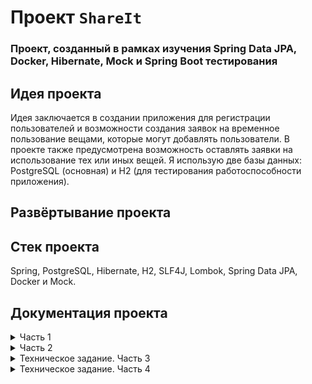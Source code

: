 # Проект `ShareIt`
### Проект, созданный в рамках изучения Spring Data JPA, Docker, Hibernate, Mock и Spring Boot тестирования
## Идея проекта
Идея заключается в создании приложения для регистрации пользователей и возможности создания заявок на временное пользование вещами, которые могут добавлять пользователи. В проекте также предусмотрена возможность оставлять заявки на использование тех или иных вещей. Я использую две базы данных: PostgreSQL (основная) и H2 (для тестирования работоспособности приложения).

## Развёртывание проекта

## Стек проекта
Spring, PostgreSQL, Hibernate, H2, SLF4J, Lombok, Spring Data JPA, Docker и Mock.

## Документация проекта
<details>
 <summary> Часть 1 </summary>

В этом модуле я создаю сервис для шеринга (от англ. share — «делиться») вещей. Шеринг как экономика совместного использования набирает всё большую популярность. Если в 2014 году глобальный рынок шеринга оценивался всего в $15 млрд, то к 2025 может достигнуть $335 млрд.

Почему шеринг так популярен? Представьте, что на воскресной ярмарке я купил несколько картин и хочу повесить их дома. Но вот незадача — для этого нужна дрель, а её у меня нет. Я могу пойти в магазин и купить, но в такой покупке мало смысла — после того, как я повешу картины, дрель будет просто пылиться в шкафу. Я могу пригласить мастера — но за его услуги придётся заплатить. И тут я вспоминаю, что видел дрель у друга. Сама собой напрашивается идея — одолжить её.

Большая удача, что у меня оказался друг с дрелью, и я сразу вспомнил про него! А не то в поисках инструмента пришлось бы писать всем друзьям и знакомым. Или вернуться к первым двум вариантам — покупке дрели или найму мастера. Насколько было бы удобнее, если бы под рукой был сервис, где пользователи делятся вещами! Созданием такого проекта я и занимаюсь.

## Что должен уметь новый сервис
Мой проект называется ShareIt. Он должен обеспечить пользователям возможность рассказывать, какими вещами они готовы поделиться, а также находить нужную вещь и брать её в аренду на какое-то время.

Сервис должен не только позволять бронировать вещь на определённые даты, но и закрывать к ней доступ на время бронирования от других желающих. Если нужной вещи на сервисе нет, пользователи должны иметь возможность оставлять запросы. Вдруг древний граммофон, который странно даже предлагать к аренде, неожиданно понадобится для театральной постановки. По запросу можно будет добавлять новые вещи для шеринга.

## Каркас приложения
В этом спринте от меня требуется создать каркас приложения, а также разработать часть его веб-слоя. Основная сущность сервиса, вокруг которой будет строиться вся дальнейшая работа, — вещь. В коде она будет фигурировать как Item. Пользователь, который добавляет в приложение новую вещь, будет считаться её владельцем. При добавлении вещи должна быть возможность указать её краткое название и добавить небольшое описание. Например, название может быть — «Дрель “Салют”», а описание — «Мощность 600 вт, работает ударный режим, так что бетон возьмёт». Также у вещи обязательно должен быть статус — доступна ли она для аренды. Статус должен проставлять владелец.

Для поиска вещей должен быть организован поиск. Чтобы воспользоваться нужной вещью, её требуется забронировать. Бронирование, или Booking — ещё одна важная сущность приложения. Бронируется вещь всегда на определённые даты. Владелец вещи обязательно должен подтвердить бронирование.

После того как вещь возвращена, у пользователя, который её арендовал, должна быть возможность оставить отзыв. В отзыве можно поблагодарить владельца вещи и подтвердить, что задача выполнена — дрель успешно справилась с бетоном, и картины повешены.

Ещё одна сущность, которая мне понадобится, — запрос вещи ItemRequest. Пользователь создаёт запрос, если нужная ему вещь не найдена при поиске. В запросе указывается, что именно он ищет. В ответ на запрос другие пользователи могут добавить нужную вещь.

У меня уже готов шаблон проекта с использованием Spring Boot. Я создал ветку add-controllers и переключился на неё — в этой ветке будет вестись вся разработка для первого спринта.


## Реализация модели данных
В этом модуле я использую структуру не по типам классов, а по фичам (англ. Feature layout) — весь код для работы с определённой сущностью должен быть в одном пакете. Поэтому я сразу создал четыре пакета — item, booking, request и user. В каждом из этих пакетов будут свои контроллеры, сервисы, репозитории и другие классы, которые мне понадобятся в ходе разработки. В пакете item я создал класс Item.

## Создание DTO-объектов и мапперов
Созданные объекты Item и User я буду использовать для работы с базой данных (это ждёт меня в следующем спринте). Сейчас, помимо них, мне также понадобятся объекты, которые я буду возвращать пользователям через REST-интерфейс в ответ на их запросы.

Разделять объекты, которые хранятся в базе данных и которые возвращаются пользователям, — хорошая практика. Например, я могу не захотеть показывать пользователям владельца вещи (поле owner), а вместо этого возвращать только информацию о том, сколько раз вещь была в аренде. Чтобы это реализовать, нужно создать отдельную версию каждого класса, с которой будут работать пользователи — DTO (Data Transfer Object).

Кроме DTO-классов, понадобятся Mapper-классы — они помогут преобразовывать объекты модели в DTO-объекты и обратно. Для базовых сущностей Item и User я создам Mapper-класс и метод преобразования объекта модели в DTO-объект.

## Разработка контроллеров
Когда классы для хранения данных будут готовы, я могу перейти к реализации логики. В моем приложении будет три классических слоя — контроллеры, сервисы и репозитории. В этом спринте я буду работать преимущественно с контроллерами.

Для начала мне нужно научить приложение работать с пользователями. Ранее я уже создавал контроллеры для управления пользователями — создания, редактирования и просмотра. Теперь я сделаю то же самое: создам класс UserController и реализую методы для основных CRUD-операций. Также я реализую сохранение данных о пользователях в памяти.

Далее я перейду к основной функциональности этого спринта — работе с вещами. Мне нужно реализовать добавление новых вещей, их редактирование, просмотр списка вещей и поиск. Я создам класс ItemController, в котором будет сосредоточен весь REST-интерфейс для работы с вещами.

Вот основные сценарии, которые я должен поддерживать в приложении:

*Добавление новой вещи. Это будет происходить по эндпойнту POST /items. На вход будет поступать объект ItemDto. userId в заголовке X-Sharer-User-Id — это идентификатор пользователя, который добавляет вещь. Именно этот пользователь будет владельцем вещи. Идентификатор владельца будет поступать на вход в каждом из запросов.

*Редактирование вещи. Эндпойнт PATCH /items/{itemId}. Я смогу изменить название, описание и статус доступа к аренде, и редактировать вещь сможет только её владелец.

*Просмотр информации о конкретной вещи по её идентификатору. Эндпойнт GET /items/{itemId}. Информацию о вещи сможет просмотреть любой пользователь.

*Просмотр владельцем списка всех его вещей с указанием названия и описания для каждой. Эндпойнт GET /items.

Поиск вещи потенциальным арендатором. Пользователь будет передавать в строке запроса текст, и система будет искать вещи, содержащие этот текст в названии или описании. Это будет происходить по эндпойнту /items/search?text={text}. В text я передам текст для поиска и проверю, что поиск возвращает только доступные для аренды вещи.

Для каждого из этих сценариев я создам соответствующий метод в контроллере. Также я создам интерфейс ItemService и реализующий его класс ItemServiceImpl, к которому будет обращаться мой контроллер. В качестве DAO я создам реализации, которые будут хранить данные в памяти приложения. Работу с базой данных я реализую в следующем спринте.


## Тестирование
Для проверки кода я подготовил [Postman-коллекцию](https://github.com/yandex-praktikum/java-shareit/blob/add-controllers/postman/sprint.json).. С её помощью я смогу протестировать API и убедиться, что все запросы успешно выполняются.


## Дополнительное
Если задание покажется недостаточно подробным, я могу обратиться к дополнительным материалам, которые помогут мне выполнить задание спринта. Но я помню, что реальные технические задания часто скупы на подробности, поэтому разработчику приходится самостоятельно принимать некоторые архитектурные решения. Чем раньше я научусь определять минимальные требования, необходимые для начала разработки проекта, тем проще мне будет работать в команде над реальным проектом:
[Дополнительные советы ментора](https://code.s3.yandex.net/Java/4mod1sprProject/mentors_advice_1.2.pdf).

</details>

<details>
 <summary> Часть 2 </summary>

В прошлом спринте я приступил к проекту ShareIt и уже сделал немало — например, реализовал слой контроллеров для работы с вещами. В этот раз я продолжу совершенствовать сервис, чтобы он стал по-настоящему полезным для пользователей.

Передо мной стоят две большие задачи: добавить работу с базой данных в уже реализованную часть проекта и дать пользователям возможность бронировать вещи.


## Немного подготовки
В этом спринте я буду работать в ветке `add-bookings`. Я создам ветку с таким названием и переключусь на неё. Далее перейду к настройке базы данных. Пришло время использовать Hibernate и JPA самостоятельно. Для начала я добавлю зависимость `spring-boot-starter-data-jpa` и драйвер `postgresql` в файл `pom.xml`.


## Создание базы данных
еперь я поработаю над структурой базы данных. В ней будет по одной таблице для каждой из основных сущностей, а также таблица для хранения отзывов.

Я подумаю, какой тип данных PostgreSQL лучше подойдёт для каждого поля. В качестве подсказки проанализирую таблицы, которые были использованы в приложении Later.

Я напишу SQL-код для создания всех таблиц и сохраню его в файле resources/schema.sql — Spring Boot выполнит содержащийся в нём скрипт на старте проекта. На данный момент мне достаточно создать таблицы для двух сущностей, которые я уже разработал — Item и User.


Важный момент: Приложение будет запускаться много раз, и каждый раз Spring будет выполнять schema.sql. Чтобы ничего не сломать и не вызвать ошибок, все конструкции в этом файле должны поддерживать множественное выполнение. Это значит, что для создания таблиц следует использовать конструкцию CREATE TABLE IF NOT EXISTS — тогда таблица будет создана только в том случае, если её ещё не существует в базе данных.


### Пример кода для создания таблицы users
```
CREATE TABLE IF NOT EXISTS users (
  id BIGINT GENERATED BY DEFAULT AS IDENTITY NOT NULL,
  name VARCHAR(255) NOT NULL,
  email VARCHAR(512) NOT NULL,
  CONSTRAINT pk_user PRIMARY KEY (id),
  CONSTRAINT UQ_USER_EMAIL UNIQUE (email)
); 
```
## Настройка JPA
Пора подготовить сущности к работе с базой данных. Я говорила, что для этого используют аннотации JPA: @Entity, @Table, @Column, @Id. Для поля status в классе Booking мне также пригодится @Enumerated. Я добавлю соответствующие аннотации для сущностей.

Я создам репозитории для User и Item и доработаю сервисы, чтобы они работали с новыми репозиториями.

### Подсказка: маппинг между столбцами БД и моделью данных
Если название поля в модели отличается от имени поля в базе, мне нужно обязательно указать маппинг между ними с помощью аннотации @Column.

## Реализация функции бронирования
Чтобы сделать приложение ещё более полезным и интересным, я добавлю возможность брать вещи в аренду на определённые даты.

Вот основные сценарии и эндпоинты:

* Добавление нового запроса на бронирование. Запрос может быть создан любым пользователем, а затем подтверждён владельцем вещи.
Эндпоинт — `POST /bookings`. После создания запрос находится в статусе `WAITING` — «ожидает подтверждения».
* Подтверждение или отклонение запроса на бронирование. Может быть выполнено только владельцем вещи. Затем статус
бронирования становится либо `APPROVED`, либо `REJECTED`. Эндпоинт — `PATCH /bookings/{bookingId}?approved={approved}`,
параметр `approved` может принимать значения `true` или `false`.
* Получение данных о конкретном бронировании (включая его статус). Может быть выполнено либо автором бронирования, либо
владельцем вещи, к которой относится бронирование. Эндпоинт — `GET /bookings/{bookingId}`.
* Получение списка всех бронирований текущего пользователя. Эндпоинт — `GET /bookings?state={state}`. Параметр state
необязательный и по умолчанию равен `ALL` (англ. «все»). Также он может принимать значения `CURRENT` (англ. «текущие»),
`**PAST**` (англ. «завершённые»), `FUTURE` (англ. «будущие»), `WAITING` (англ. «ожидающие подтверждения»),
`REJECTED` (англ. «отклонённые»). Бронирования должны возвращаться отсортированными по дате от более новых к более старым.
* Получение списка бронирований для всех вещей текущего пользователя. Эндпоинт — `GET /bookings/owner?state={state}`.
Этот запрос имеет смысл для владельца хотя бы одной вещи. Работа параметра `state` аналогична его работе в предыдущем сценарии.

Для начала добавьте в модель данных сущность `Booking` и код для создания соответствующей таблицы в файл `resources/schema.sql`.

Создайте контроллер `BookingController` и методы для каждого из описанных сценариев. Подумайте, не нужно ли написать
дополнительные DTO-классы для каких-то сценариев.

Кроме контроллеров, необходимо реализовать хранение данных — то есть сервисы и репозитории.

### Подсказка: какие могут быть изменения в DTO
Например, может быть полезно создать отдельное перечисление для возможных методов параметра `state`, ведь задачи этого
перечисления могут отличаться в слое представления (параметр для поиска) и в модели данных (состояние бронирования).

## Добавление дат бронирования при просмотре вещей
Осталась пара штрихов. Итак, вы добавили возможность бронировать вещи. Теперь нужно, чтобы владелец видел даты
последнего и ближайшего следующего бронирования для каждой вещи, когда просматривает список (`GET /items`).

## Добавление отзывов
Мы обещали, что пользователи смогут оставлять отзывы на вещь после того, как взяли её в аренду. Пришло время добавить и эту функцию!

В базе данных уже есть таблица `comments`. Теперь создайте соответствующий класс модели данных `Comment` и добавьте
необходимые аннотации JPA. Поскольку отзыв — вспомогательная сущность и по сути часть вещи, отдельный пакет для отзывов
не нужен. Поместите класс в пакет `item`.

Комментарий можно добавить по эндпоинту `POST /items/{itemId}/comment`, создайте в контроллере метод для него.

Реализуйте логику по добавлению нового комментария к вещи в сервисе `ItemServiceImpl`. Для этого также понадобится создать
интерфейс `CommentRepository`. Не забудьте добавить проверку, что пользователь, который пишет комментарий, действительно
брал вещь в аренду.

Осталось разрешить пользователям просматривать комментарии других пользователей. Отзывы можно будет увидеть по двум
эндпоинтам — по `GET /items/{itemId}` для одной конкретной вещи и по `GET /items` для всех вещей данного пользователя.

## Тестирование
Для проверки всей функциональности, которую вы добавили в этом спринте, мы подготовили
[Postman-коллекцию](https://github.com/yandex-praktikum/java-shareit/blob/add-bookings/postman/sprint.json) —
используйте её для тестирования приложения.

## Дополнительные советы ментора
Как и в прошлом задании спринта, более подробную информацию вы найдёте в файле:
[Дополнительные советы ментора](https://code.s3.yandex.net/Java/14sprint/MentorsAdvice_05_04_23v4.pdf).
</details>

<details>
 <summary> Техническое задание. Часть 3 </summary>

Ваш проект `ShareIt` уже работает и приносит реальную пользу. Осталось совсем немного: добавить возможность
создавать запрос вещи и добавлять вещи в ответ на запросы других пользователей. Тогда приложение станет
максимально функциональным и удобным.

Но это не всё, что вам предстоит сделать в этом спринте. Также нужно будет реализовать одно небольшое,
но важное для пользователей улучшение, о котором они очень просили. А ещё перед вами задача: применить
полученные в этом спринте знания и реализовать тесты для всего приложения.

## Добавляем запрос вещи

В этом спринте разработка будет вестись в ветке `add-item-requests`. Начнём с новой функциональности — с
запросов на добавление вещи. Её суть в следующем.

Пользователь создаёт такой запрос, когда не может найти нужную вещь, воспользовавшись поиском, но при этом надеется,
что у кого-то она всё же имеется. Другие пользователи могут просматривать подобные запросы и, если у них есть
описанная вещь и они готовы предоставить её в аренду, добавлять нужную вещь в ответ на запрос.

Таким образом, вам нужно добавить четыре новых эндпоинта:
* `POST /requests` — добавить новый запрос вещи. Основная часть запроса — текст запроса, где пользователь
описывает, какая именно вещь ему нужна.
* `GET /requests` — получить список своих запросов вместе с данными об ответах на них. Для каждого запроса должны
указываться описание, дата и время создания и список ответов в формате: `id` вещи, название, её описание
`description`, а также `requestId` запроса и признак доступности вещи `available`. Так в дальнейшем, используя указанные
`id` вещей, можно будет получить подробную информацию о каждой вещи. Запросы должны возвращаться в отсортированном
порядке от более новых к более старым.
* `GET /requests/all?from={from}&size={size}` — получить список запросов, созданных другими пользователями.
С помощью этого эндпоинта пользователи смогут просматривать существующие запросы, на которые они могли бы ответить.
Запросы сортируются по дате создания: от более новых к более старым. Результаты должны возвращаться постранично.
Для этого нужно передать два параметра: `from` — индекс первого элемента, начиная с 0, и `size` — количество
элементов для отображения.
* `GET /requests/{requestId}` — получить данные об одном конкретном запросе вместе с данными об ответах на него в том же
формате, что и в эндпоинте `GET /requests`. Посмотреть данные об отдельном запросе может любой пользователь.

## Добавляем опцию ответа на запрос
Добавим ещё одну полезную опцию в ваше приложение, чтобы пользователи могли отвечать на запросы друг друга. Для этого при
создании вещи должна быть возможность указать `id` запроса, в ответ на который создаётся нужная вещь.

Добавьте поле `requestId` в тело запроса `POST /items`. Обратите внимание, что должна сохраниться возможность добавить
вещь и без указания `requestId`.

Реализуйте вышеперечисленные эндпоинты. Если у вас возникнут трудности, можете воспользоваться советами в
прикреплённом файле.

## Добавляем пагинацию к существующим эндпоинтам
Теперь вернёмся к улучшению, о котором мы упомянули ранее. Вы уже используете в запросе `GET /requests/all` пагинацию,
поскольку запросов может быть очень много.

Пользователи уже жалуются, что запросы возвращают слишком много данных и с ними невозможно работать. Эта проблема
возникает при просмотре бронирований и особенно при просмотре вещей. Поэтому, чтобы приложение было комфортным
для пользователей, а также быстро работало, вам предстоит добавить пагинацию в эндпоинты `GET /items`,
`GET /items/search`, `GET /bookings` и `GET /bookings/owner`.

Параметры будут такими же, как и для эндпоинта на получение запросов вещей: номер первой записи и желаемое количество
элементов для отображения.

## Добавляем тесты

И наконец, ещё одна очень важная задача этого спринта — написать тесты для приложения `ShareIt`. Не оставляйте эту задачу
на конец работы. Делайте всё постепенно: перед тем как реализовать какую-либо часть задания, сформулируйте функциональные
и нефункциональные требования к ней. В соответствии с этими требованиями напишите реализацию, после этого напишите
юнит-тесты, проверяющие реализацию на соответствие требованиям.

После того как будут написаны тесты для новой функциональности, описанной в этом техзадании, перейдите к написанию
тестов к тому, что было реализовано в предыдущих спринтах. В реальной практике программисты пишут тесты параллельно с
новым кодом. Так каждая функция, которую они разрабатывают, изначально покрывается тестами.

При написании тестов вам предстоит решить несколько задач:
* Реализовать юнит-тесты для всего кода, содержащего логику. Выберите те классы, которые содержат в себе нетривиальные
методы, условия и ветвления. В основном это будут классы сервисов. Напишите юнит-тесты на все такие методы, используя
моки при необходимости.
* Реализовать интеграционные тесты, проверяющие взаимодействие с базой данных. Как вы помните, интеграционные тесты
представляют собой более высокий уровень тестирования: их обычно требуется меньше, но покрытие каждого — больше.
Мы предлагаем вам создать по одному интеграционному тесту для каждого крупного метода в ваших сервисах.
Например, для метода `getUserItems` в классе `ItemServiceImpl`.
* Реализовать тесты для REST-эндпоинтов вашего приложения с использованием `MockMVC`. Вам нужно покрыть тестами все
существующие эндпоинты. При этом для слоя сервисов используйте моки.
* Реализовать тесты для слоя репозиториев вашего приложения с использованием аннотации `@DataJpaTest`. Есть смысл
написать тесты для тех репозиториев, которые содержат кастомные запросы. Работа с аннотацией `@DataJpaTest` не
рассматривалась подробно в уроке, поэтому вам предстоит изучить пример самостоятельно,
перейдя по [ссылке](https://howtodoinjava.com/spring-boot2/testing/datajpatest-annotation/). Ещё больше деталей вы
сможете найти в приложенном [файле с советами ментора](https://code.s3.yandex.net/Java/4mod1sprProject/mentors_advice_3.0.pdf).
* Реализовать тесты для работы с JSON для DTO в вашем приложении с помощью аннотации `@JsonTest`. Такие тесты имеют смысл
в тех случаях, когда ваши DTO содержат в себе некоторую логику. Например, описание формата дат или валидацию. Выберите
DTO, где есть подобные условия, и напишите тесты.

Для проверки реализованной вами функциональности мы подготовили для вас
[postman-тесты](https://github.com/yandex-praktikum/java-shareit/blob/add-item-requests/postman/sprint.json).

</details>

<details>
 <summary> Техническое задание. Часть 4 </summary>

Ваше приложение для шеринга вещей почти готово! В нём уже реализована вся нужная функциональность — осталось добавить
несколько технических усовершенствований.

## Ставим проблему
Пользователей приложения `ShareIt` становится больше. Вы рады этому, но замечаете, что не всё идёт гладко: приложение
работает медленнее, пользователи чаще жалуются, что их запросы подолгу остаются без ответа.

После небольшого самостоятельного исследования вы начинаете понимать, в чём дело. Пользователи учатся программировать —
совсем так же, как и вы! Некоторые из них теперь используют ваше приложение через другие программы: собственноручно
написанные интерфейсы, боты… Чего они только не придумали!

Не все эти программы работают правильно. В `ShareIt` поступает много некорректных запросов — например, с невалидными
входными данными, в неверном формате или просто дублей. Ваше приложение тратит ресурсы на обработку каждого из запросов,
и в результате его работа замедляется. Пришло время разобраться с этим!

## Ищем решение
В реальной разработке для решения подобных проблем часто применяется микросервисная архитектура — с ней вы познакомились
в этом модуле. Можно вынести часть приложения, с которой непосредственно работают пользователи, в отдельное небольшое
приложение и назвать его, допустим, `**gateway**` (англ. «шлюз»). В нём будет выполняться вся валидация запросов —
некорректные будут исключаться.

Поскольку для этой части работы не требуется базы данных и каких-то особых ресурсов, приложение `gateway` будет
легковесным. При необходимости его получится легко масштабировать. Например, вместо одного экземпляра `gateway` можно
запустить целых три — чтобы справиться с потоком запросов от пользователей.


После валидации в `gateway` запрос будет отправлен основному приложению, которое делает всю реальную работу — в том числе
обращается к базе данных. Также на стороне gateway может быть реализовано кэширование: например, если один и тот же
запрос придёт два раза подряд, `gateway` будет самостоятельно возвращать предыдущий ответ без обращения к основному
приложению.

## Формулируем задачу
Вся работа в этом спринте будет вестись в ветке `add-docker`. Вот ваши задачи:
* Разбить приложение `ShareIt` на два — `shareIt-server` и `shareIt-gateway`. Они будут общаться друг с другом через REST.
Вынести в `shareIt-gateway` всю логику валидации входных данных — кроме той, которая требует работы с БД.
* Настроить запуск `ShareIt` через Docker. Приложения `shareIt-server`, `shareIt-gateway` и база данных PostgreSQL должны
* запускаться в отдельном Docker-контейнере каждый. Их взаимодействие должно быть настроено через Docker Compose.

Приложение `shareIt-server` будет содержать всю основную логику и почти полностью повторять приложение, с которым вы
работали ранее, — за исключением того, что можно будет убрать валидацию данных в контроллерах.

Во второе приложение `shareIt-gateway` нужно вынести контроллеры, с которыми непосредственно работают пользователи, —
вместе с валидацией входных данных.

Каждое из приложений будет запускаться как самостоятельное Java-приложение, а их общение будет происходить через REST.
Чтобы сделать запуск и взаимодействие приложений более предсказуемым и удобным, разместите каждое из них в своём
Docker-контейнере. Также не забудьте вынести в Docker-контейнер базу данных.

## Ещё несколько технических моментов
Вам нужно разбить одно приложение `ShareIt` на два так, чтобы оба остались в том же репозитории и собирались одной
Maven-командой. Реализовать подобный механизм в Maven помогают многомодульные проекты (англ. multi-module project).
Такие проекты содержат в себе несколько более мелких подпроектов.

В нашем случае каждый из подпроектов будет представлять собой самостоятельное Java-приложение. Вообще же подпроект
может содержать любой набор кода или других сущностей, которые собираются с помощью Maven. Это может быть, например,
набор статических ресурсов — HTML-файлы, изображения и так далее.

Многомодульный проект содержит один родительский `pom`-файл для всего проекта, в котором перечисляются все модули или
подпроекты. Также для каждого из модулей создается собственный `pom`-файл со всей информацией о сборке отдельного
модуля. Когда в корневой директории проекта запустится команда сборки (например, `mvn clean install`), Maven соберёт
каждый из модулей и положит результирующий `jar`-файл в директорию `target` соответствующего модуля.

💡 Подробнее о том, как работать с многомодульными проектами, вы можете узнать
[из этого ресурса](https://spring.io/guides/gs/multi-module/).

Мы уже подготовили для вас шаблон многомодульного проекта — ищите его в ветке
[add-docker](https://github.com/yandex-praktikum/java-shareit/tree/add-docker). Всё, что остаётся сделать, —
распределить код вашего приложения между модулями, а также добавить в `shareIt-gateway` код для обращения к
`shareIt-server` через REST.

Чтобы вам было проще работать с REST, мы создали в `shareIt-gateway` класс `BaseClient`, который реализует базовый
механизм взаимодействия через REST. Вы можете использовать и дорабатывать этот класс по своему усмотрению. Ещё больше
деталей для работы с REST-вызовами вы найдёте [по ссылке](https://www.baeldung.com/rest-template), а также в
«[Дополнительных советах ментора](https://code.s3.yandex.net/Java/4mod17sprProject/Mentors_advice_shareIt_part4_12.08.22.pdf)».

Подготовьте `Dockerfile` для каждого из сервисов — `shareIt-server` и `shareIt-gateway`. Шаблон для этих файлов расположен
в корневой папке каждого модуля, его содержимое будет таким же, как и в теме про Docker. Затем опишите настройки
развёртывания контейнеров в файле `docker-compose.yaml` в корне проекта. Конфигурация развёртывания должна включать три
контейнера для следующих сервисов: `shareIt-server`, `shareIt-gateway` и `postgresql`.

💡 Для целей разработки вы по-прежнему можете запускать каждый из сервисов локально через IDE, а работу через Docker
проверять после завершения очередного этапа разработки. Перед тем как тестировать новую версию в Docker, обязательно
пересоберите код проекта и удалите старый Docker-образ!

Убедитесь, что ваше приложение успешно запускается командой `docker-compose up` и пользователи, как и прежде,
могут создавать и бронировать вещи.

## Тестирование
Как и всегда, воспользуйтесь нашей [Postman-коллекцией](https://github.com/yandex-praktikum/java-shareit/blob/add-docker/postman/sprint.json),
чтобы протестировать работу приложения.
</details>
